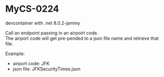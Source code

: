 # MyCS-0224
devcontainer with .net 8.0.2-jammy


Call an endpoint passing in an airpoirt code.  
The airport code will get pre-pended to a json file name and retrieve that file.

Example: 
- airport code: JFK
- json file: JFKSecurityTimes.json
